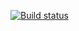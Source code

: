 [![Build status](https://ci.appveyor.com/api/projects/status/2qvu2ilw9h8gkyjd/branch/main?svg=true)](https://ci.appveyor.com/project/AleksandrKudyakov/ahj-media/branch/main)